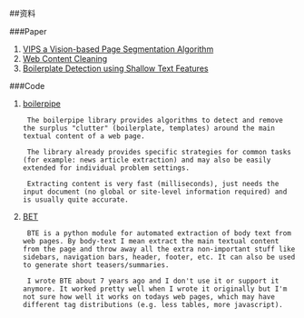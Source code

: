 ##资料

###Paper
1. [VIPS a Vision-based Page Segmentation Algorithm](http://research.microsoft.com/apps/pubs/default.aspx?id=70027)
2. [Web Content Cleaning](http://is.muni.cz/th/139654/fi_m/thesis.pdf)
3. [Boilerplate Detection using Shallow Text Features](http://www.l3s.de/~kohlschuetter/publications/wsdm187-kohlschuetter.pdf)

###Code
1. [boilerpipe](https://code.google.com/p/boilerpipe/)

        The boilerpipe library provides algorithms to detect and remove the surplus "clutter" (boilerplate, templates) around the main textual content of a web page.

        The library already provides specific strategies for common tasks (for example: news article extraction) and may also be easily extended for individual problem settings.

        Extracting content is very fast (milliseconds), just needs the input document (no global or site-level information required) and is usually quite accurate.

2. [BET](https://github.com/aidanf/BTE)

        BTE is a python module for automated extraction of body text from web pages. By body-text I mean extract the main textual content from the page and throw away all the extra non-important stuff like sidebars, navigation bars, header, footer, etc. It can also be used to generate short teasers/summaries.

        I wrote BTE about 7 years ago and I don't use it or support it anymore. It worked pretty well when I wrote it originally but I'm not sure how well it works on todays web pages, which may have different tag distributions (e.g. less tables, more javascript).
